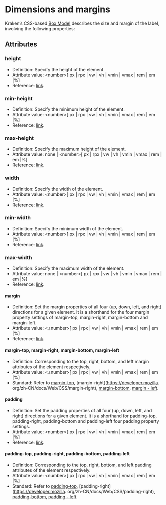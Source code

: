 # Dimensions and margins

Kraken’s CSS-based [Box Model](https://developer.mozilla.org/zh-CN/docs/Web/CSS/CSS_Box_Model/Introduction_to_the_CSS_box_model) describes the size and margin of the label, involving the following properties:

## Attributes

### height

- Definition: Specify the height of the element.
- Attribute value: \<number>[ px | rpx | vw | vh | vmin | vmax | rem | em |%]
- Reference: [link](https://developer.mozilla.org/zh-CN/docs/Web/CSS/height).

### min-height

- Definition: Specify the minimum height of the element.
- Attribute value: \<number>[ px | rpx | vw | vh | vmin | vmax | rem | em |%]
- Reference: [link](https://developer.mozilla.org/zh-CN/docs/Web/CSS/min-height).

### max-height

- Definition: Specify the maximum height of the element.
- Attribute value: none | \<number>[ px | rpx | vw | vh | vmin | vmax | rem | em |%]
- Reference: [link](https://developer.mozilla.org/zh-CN/docs/Web/CSS/max-height).

### width

- Definition: Specify the width of the element.
- Attribute value: \<number>[ px | rpx | vw | vh | vmin | vmax | rem | em |%]
- Reference: [link](https://developer.mozilla.org/zh-CN/docs/Web/CSS/width).

### min-width

- Definition: Specify the minimum width of the element.
- Attribute value: \<number>[ px | rpx | vw | vh | vmin | vmax | rem | em |%]
- Reference: [link](https://developer.mozilla.org/zh-CN/docs/Web/CSS/min-width).

### max-width

- Definition: Specify the maximum width of the element.
- Attribute value: none | \<number>[ px | rpx | vw | vh | vmin | vmax | rem | em |%]
- Reference: [link](https://developer.mozilla.org/zh-CN/docs/Web/CSS/max-width).

#### margin

- Definition: Set the margin properties of all four (up, down, left, and right) directions for a given element. It is a shorthand for the four margin property settings of margin-top, margin-right, margin-bottom and margin-left.
- Attribute value: <±number>[ px | rpx | vw | vh | vmin | vmax | rem | em |%]
- Reference: [link](https://developer.mozilla.org/zh-CN/docs/Web/CSS/margin).

#### margin-top, margin-right, margin-bottom, margin-left

- Definition: Corresponding to the top, right, bottom, and left margin attributes of the element respectively.
- Attribute value: <±number>[ px | rpx | vw | vh | vmin | vmax | rem | em |%]
- Standard: Refer to [margin-top](https://developer.mozilla.org/zh-CN/docs/Web/CSS/margin-top), [margin-right](https://developer.mozilla. org/zh-CN/docs/Web/CSS/margin-right), [margin-bottom](https://developer.mozilla.org/zh-CN/docs/Web/CSS/margin-bottom), [margin - left](https://developer.mozilla.org/zh-CN/docs/Web/CSS/margin-left).

#### padding

- Definition: Set the padding properties of all four (up, down, left, and right) directions for a given element. It is a shorthand for padding-top, padding-right, padding-bottom and padding-left four padding property settings.
- Attribute value: \<number>[ px | rpx | vw | vh | vmin | vmax | rem | em |%]
- Reference: [link](https://developer.mozilla.org/zh-CN/docs/Web/CSS/padding).

#### padding-top, padding-right, padding-bottom, padding-left

- Definition: Corresponding to the top, right, bottom, and left padding attributes of the element respectively.
- Attribute value: \<number>[ px | rpx | vw | vh | vmin | vmax | rem | em |%]
- Standard: Refer to [padding-top](https://developer.mozilla.org/zh-CN/docs/Web/CSS/padding-top), [padding-right](https://developer.mozilla. org/zh-CN/docs/Web/CSS/padding-right), [padding-bottom](https://developer.mozilla.org/zh-CN/docs/Web/CSS/padding-bottom), [padding - left](https://developer.mozilla.org/zh-CN/docs/Web/CSS/padding-left).
